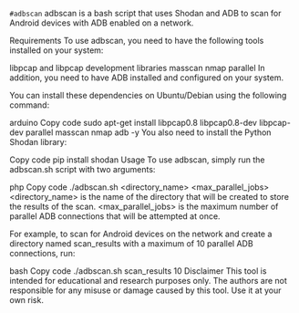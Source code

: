 `#adbscan`
adbscan is a bash script that uses Shodan and ADB to scan for Android devices with ADB enabled on a network.

Requirements
To use adbscan, you need to have the following tools installed on your system:

libpcap and libpcap development libraries
masscan
nmap
parallel
In addition, you need to have ADB installed and configured on your system.

You can install these dependencies on Ubuntu/Debian using the following command:

arduino
Copy code
sudo apt-get install libpcap0.8 libpcap0.8-dev libpcap-dev parallel masscan nmap adb -y
You also need to install the Python Shodan library:

Copy code
pip install shodan
Usage
To use adbscan, simply run the adbscan.sh script with two arguments:

php
Copy code
./adbscan.sh <directory_name> <max_parallel_jobs>
<directory_name> is the name of the directory that will be created to store the results of the scan. <max_parallel_jobs> is the maximum number of parallel ADB connections that will be attempted at once.

For example, to scan for Android devices on the network and create a directory named scan_results with a maximum of 10 parallel ADB connections, run:

bash
Copy code
./adbscan.sh scan_results 10
Disclaimer
This tool is intended for educational and research purposes only. The authors are not responsible for any misuse or damage caused by this tool. Use it at your own risk.

